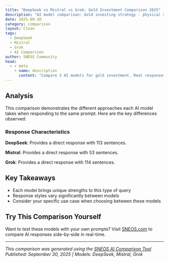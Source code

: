 ```yaml
---
title: "DeepSeek vs Mistral vs Grok: Gold Investment Comparison 2025"
description: "AI model comparison: Gold investing strategy - physical vs ETF vs mining stocks..."
date: 2025-09-30
category: comparison
layout: Clean
tags:
  - DeepSeek
  - Mistral
  - Grok
  - AI Comparison
author: SNEOS Community
head:
  - - meta
    - name: description
      content: "Compare 3 AI models for gold investment. Real responses from DeepSeek, Mistral, Grok with detailed analysis."
---
```


<ChatComparison
  title="DeepSeek vs Mistral vs Grok: Gold Investment Comparison 2025"
  prompt="Gold investing strategy - physical vs ETF vs mining stocks"
  :responses='{
    "DeepSeek": "Of course. This is a fundamental question for anyone considering gold as part of their investment portfolio. Each method\u2014physical gold, ETFs, and mining stocks\u2014has distinct advantages, risks, and strategic roles.\n\nHere\u2019s a comprehensive breakdown of a gold investing strategy, comparing physical gold, ETFs, and mining stocks.\n\n---\n\n### The Quick Summary: Core Characteristics\n\n| Feature | Physical Gold | Gold ETFs (Bullion) | Gold Mining Stocks |\n| :--- | :--- | :--- | :--- |\n| **What You Own** | Direct ownership of a tangible asset (bars, coins). | Shares of a trust that holds physical gold. | Shares in a company, not gold itself. |\n| **Primary Driver** | Price of gold (spot price). | Price of gold (closely tracks spot price). | Company profitability \u0026 gold price (operational leverage). |\n| **Risk/Reward Profile** | Lower risk, lower potential return. Preserves capital. | Lower risk, lower potential return. Highly efficient. | Higher risk, higher potential return. Volatile. |\n| **Liquidity** | Good, but can be slower and involve premiums/fees. | Excellent (trade like a stock intra-day). | Excellent (trade like a stock intra-day). |\n| **Costs** | Premiums over spot, storage, insurance. | Annual expense ratio (MER). Brokerage commissions. | Brokerage commissions. No direct storage costs. |\n| **Counterparty Risk** | Very Low (you hold it). | Low (depends on the custodian and fund structure). | High (depends on company management, debt, projects). |\n\n---\n\n### Deep Dive into Each Strategy\n\n#### 1. Physical Gold: The Safe Haven\n\nThis is the classic approach: owning gold bars or coins.\n\n*   **Pros:**\n    *   **Tangible Asset \u0026 Ultimate Security:** You have direct, unencumbered ownership. There is no third-party liability. In a true systemic crisis, it\u0027s the only form that is universally accepted.\n    *   **Privacy \u0026 Control:** You are in complete control of your asset. No one else knows you own it (if stored privately).\n    *   **Zero Counterparty Risk:** It\u0027s not someone else\u0027s liability. It doesn\u0027t rely on a functioning banking system or a company\u0027s success.\n    *   **Inflation Hedge:** Historically, it has maintained purchasing power over very long periods.\n\n*   **Cons:**\n    *   **Storage \u0026 Insurance Costs:** Requires a secure safe or a safety deposit box (which has its own risks). Insurance adds to the cost.\n    *   **Liquidity Friction:** Selling requires finding a reputable dealer. You may not get the full spot price and could be subject to bid-ask spreads.\n    *   **Purity \u0026 Authenticity Concerns:** Risk of buying counterfeit products if not from a reputable source.\n    *   **No Yield:** Gold does not pay dividends or interest. It is a capital appreciation-only asset.\n\n**Best For:** The \u0022prepper\u0022 or ultra-conservative investor seeking a final-store-of-value asset for wealth preservation and crisis insurance. It\u0027s the core of a \u0022doomsday\u0022 portfolio.\n\n#### 2. Gold ETFs (Bullion): The Efficient \u0026 Liquid Proxy\n\nThese are funds like the **SPDR Gold Shares (GLD)** or **iShares Gold Trust (IAU)** that each share represents a fractional interest in a trust that holds physical gold bullion in a vault.\n\n*   **Pros:**\n    *   **High Liquidity \u0026 Ease of Trading:** Can be bought and sold instantly in a brokerage account during market hours, just like a stock.\n    *   **Low Transaction Costs:** The bid-ask spread is tight, and you avoid the premiums/dealer markups of physical gold.\n    *   **No Storage Hassle:** The fund handles all storage and insurance costs, which are covered by the fund\u0027s expense ratio.\n    *   **Pure Play on Gold Price:** Tracks the spot price of gold very closely (minus the small fee).\n\n*   **Cons:**\n    *   **Counterparty Risk:** While low, it exists. You rely on the integrity of the fund sponsor, the custodian (e.g., HSBC, JPMorgan), and the auditor.\n    *   **Annual Fees (Expense Ratio):** Erodes returns over time (e.g., GLD is 0.40%, IAU is 0.25%).\n    *   **Not \u0022Physical\u0022 in a Crisis:** You cannot take delivery of the gold. In a digital system failure, your ETF shares could be inaccessible.\n    *   **Tax Treatment (in some jurisdictions):** In the U.S., gold ETFs are typically taxed as \u0022collectibles,\u0022 which can have a higher capital gains rate than long-term stock holdings.\n\n**Best For:** The majority of investors who want a efficient, liquid, and low-cost way to gain exposure to the gold price for portfolio diversification and hedging without the hassles of physical ownership.\n\n#### 3. Gold Mining Stocks: The Leveraged (and Risky) Bet\n\nWhen you buy a mining stock (e.g., Newmont Corporation, Barrick Gold) or a basket of them through an ETF like the **VanEck Gold Miners ETF (GDX)**, you are buying a business.\n\n*   **Pros:**\n    *   **Leverage to Gold Price:** This is the biggest draw. If gold rises, a miner\u0027s profit can rise disproportionately because their costs are largely fixed. A 10% rise in gold can lead to a 20-30%\u002B rise in profits and potentially the stock price.\n    *   **Potential for Dividends:** Profitable miners often pay dividends, providing an income stream that physical gold does not.\n    *   **Growth Potential:** A company can grow by discovering new deposits, improving efficiency, or acquiring other companies.\n    *   **Liquidity:** Easily traded on major stock exchanges.\n\n*   **Cons:**\n    *   **Company-Specific \u0026 Operational Risks:** Management mistakes, labor strikes, political risk in the country of operation, environmental disasters, and mining accidents can all destroy value regardless of the gold price.\n    *   **Volatility:** Mining stocks are significantly more volatile than the price of gold itself. They can fall much harder during downturns.\n    *   **Correlation Breaks:** They don\u0027t always track the gold price. In a market crash, they often fall *with* the stock market, failing as a safe haven in the short term.\n    *   **Dilution \u0026 Debt:** Companies may issue more shares or take on debt to fund projects, which can dilute shareholder value.\n\n**Best For:** Investors with a higher risk tolerance who believe strongly in a rising gold price and want to amplify their returns. It\u0027s a tactical, growth-oriented allocation, not a pure safe-haven play.\n\n---\n\n### Crafting Your Gold Investing Strategy\n\nYour choice depends entirely on your **investment goals, risk tolerance, and time horizon.**\n\n#### 1. The \u0022Capital Preservation / Insurance\u0022 Portfolio\n*   **Allocation:** 5-15% of portfolio.\n*   **Primary Choice:** **Physical Gold**.\n*   **Rationale:** The goal is wealth preservation and protection against systemic risk. The tangible nature and lack of counterparty risk are paramount. An ETF can be a small part of this for liquidity, but the core should be physical metal you hold yourself.\n\n#### 2. The \u0022Diversification \u0026 Inflation Hedge\u0022 Portfolio\n*   **Allocation:** 5-10% of portfolio.\n*   **Primary Choice:** **Gold ETFs (like IAU)**.\n*   **Rationale:** This investor wants the non-correlated benefits of gold to smooth out portfolio returns without the hassle of storage. The low cost and high liquidity of a major ETF make it the perfect tool.\n\n#### 3. The \u0022Tactical Growth / Speculative\u0022 Portfolio\n*   **Allocation:** 5-10% of portfolio (treat as a higher-risk segment).\n*   **Primary Choice:** **Gold Mining Stocks (or GDX)**.\n*   **Rationale:** This investor has a strong bullish conviction on gold and is willing to take on more risk for higher potential returns. They accept the volatility and company-specific risks for the operational leverage.\n\n### A Balanced, \u0022Core-Satellite\u0022 Approach\n\nMany sophisticated investors use a combination:\n\n*   **Core Holding (80% of gold allocation):** A **Gold ETF (IAU)** for its efficiency and pure gold exposure. This is your stable, strategic hedge.\n*   **Satellite Holding (20% of gold allocation):** A **Gold Miners ETF (GDX)** for tactical leverage and growth potential. This is your \u0022kick-er\u0022 for when the gold bull market is strong.\n*   **Physical Base:** A small amount of **physical gold** (coins) outside the financial system for ultimate peace of mind.\n\n### Final Recommendation\n\n*   **For most investors:** Start with a **low-cost Gold ETF like IAU**. It\u0027s the simplest, most efficient way to add gold exposure to a diversified portfolio.\n*   **If you are deeply concerned about financial system risk:** Allocate a portion to **physical gold** in a secure location.\n*   **If you are bullish on gold and can handle volatility:** Add a **mining stock ETF like GDX** to your gold ETF position to potentially enhance returns.\n\n**Disclaimer:** This information is for educational purposes only and does not constitute financial advice. Always conduct your own research and consider consulting with a qualified financial advisor before making any investment decisions.",
    "Mistral": "Investing in gold can be approached through various strategies, each with its own advantages and disadvantages. Here\u2019s a breakdown of the three main methods: physical gold, gold ETFs, and mining stocks.\n\n### Physical Gold\n**Advantages:**\n1. **Tangible Asset:** You physically own the gold, which can provide a sense of security.\n2. **No Counterparty Risk:** Unlike ETFs or mining stocks, there is no risk of the issuer defaulting.\n3. **Hedge Against Inflation:** Gold is often seen as a safe haven during economic uncertainty.\n\n**Disadvantages:**\n1. **Storage and Security:** You need a secure place to store your gold, which can be costly and risky.\n2. **Liquidity:** Selling physical gold can be less convenient and may involve higher transaction costs.\n3. **Premiums and Fees:** There are often premiums over the spot price when buying and selling physical gold.\n\n### Gold ETFs (Exchange-Traded Funds)\n**Advantages:**\n1. **Liquidity:** ETFs are highly liquid and can be easily bought and sold on stock exchanges.\n2. **Convenience:** No need to worry about storage or security.\n3. **Diversification:** Some ETFs hold a variety of gold-related assets, providing diversification.\n\n**Disadvantages:**\n1. **Counterparty Risk:** There is a risk that the ETF issuer could default.\n2. **Management Fees:** ETFs charge management fees, which can eat into your returns.\n3. **Tracking Error:** The ETF may not perfectly track the price of gold due to various factors.\n\n### Mining Stocks\n**Advantages:**\n1. **Leverage:** Mining stocks can offer leveraged exposure to gold prices, as their profits can increase significantly with rising gold prices.\n2. **Dividends:** Some mining companies pay dividends, providing an additional income stream.\n3. **Potential for Growth:** Well-managed mining companies can grow their operations and increase shareholder value.\n\n**Disadvantages:**\n1. **Operational Risks:** Mining companies face operational risks such as labor disputes, regulatory issues, and environmental concerns.\n2. **Volatility:** Mining stocks can be more volatile than gold itself, due to company-specific risks.\n3. **Financial Health:** The financial health of the mining company can affect the stock price, independent of gold prices.\n\n### Strategy Considerations\n1. **Risk Tolerance:** Physical gold is generally less risky in terms of counterparty risk, but comes with storage and liquidity issues. ETFs and mining stocks have their own sets of risks.\n2. **Investment Horizon:** For long-term investors, physical gold or ETFs might be more suitable. Mining stocks can be more speculative and may be better for shorter-term or more aggressive investors.\n3. **Diversification:** A diversified portfolio might include a mix of physical gold, gold ETFs, and mining stocks to balance risks and returns.\n4. **Costs:** Consider the costs associated with each method, including storage fees, management fees, and transaction costs.\n\n### Conclusion\nThe best gold investing strategy depends on your individual goals, risk tolerance, and investment horizon. Physical gold offers tangible security but comes with storage and liquidity challenges. Gold ETFs provide convenience and liquidity but involve management fees and counterparty risk. Mining stocks offer potential for leveraged returns but come with higher volatility and operational risks. A balanced approach, combining elements of each, might be the most prudent strategy for many investors.",
    "Grok": "When considering a gold investing strategy, there are three primary avenues to gain exposure to gold: **physical gold**, **gold ETFs (Exchange-Traded Funds)**, and **gold mining stocks**. Each option has its own advantages, risks, and suitability depending on your financial goals, risk tolerance, and investment horizon. Below is a detailed comparison to help you craft a gold investing strategy.\n\n---\n\n### 1. Physical Gold (Bullion, Coins, Jewelry)\nPhysical gold refers to owning tangible gold in the form of bars, coins (e.g., American Gold Eagle, Canadian Maple Leaf), or jewelry.\n\n#### Pros:\n- **Tangible Asset**: You own a physical commodity that can be held, stored, and used as a hedge against inflation or economic instability.\n- **No Counterparty Risk**: Unlike ETFs or stocks, physical gold is not tied to the performance of a company or financial institution.\n- **Safe Haven**: Gold has historically been a store of value during economic uncertainty, currency devaluation, or geopolitical crises.\n- **Liquidity**: Gold is widely recognized and can be sold in most markets worldwide (though ease of selling depends on the form and location).\n\n#### Cons:\n- **Storage and Security**: Physical gold requires safe storage (e.g., a safe, bank vault, or professional storage facility), which can incur costs and risks of theft.\n- **Transaction Costs**: Buying and selling physical gold often involves premiums over the spot price and dealer fees or commissions.\n- **No Income**: Gold does not generate dividends or interest; it is purely a capital appreciation play.\n- **Illiquidity in Short Term**: Selling physical gold quickly may not always fetch the best price, especially for jewelry or non-standard forms.\n\n#### Best for:\n- Investors seeking a long-term store of value or hedge against systemic risks (e.g., inflation, currency collapse).\n- Those who prefer tangible assets and are willing to handle storage and security logistics.\n- Small allocations (e.g., 5-10% of a portfolio) for diversification.\n\n#### Strategy Tip:\n- Focus on widely recognized forms of gold (e.g., government-minted coins or bars from reputable dealers) to ensure liquidity and authenticity.\n- Avoid overpaying for collectible coins or jewelry, as they may not retain value as well as bullion.\n- Allocate to physical gold as part of a diversified portfolio rather than a primary investment.\n\n---\n\n### 2. Gold ETFs (Exchange-Traded Funds)\nGold ETFs are funds that track the price of gold and are traded on stock exchanges. They are typically backed by physical gold held by a custodian (e.g., SPDR Gold Shares - GLD, iShares Gold Trust - IAU).\n\n#### Pros:\n- **Ease of Access**: ETFs can be bought and sold like stocks through a brokerage account, offering high liquidity.\n- **Low Costs**: ETFs generally have lower expense ratios compared to physical gold storage costs (e.g., GLD has an expense ratio of ~0.40% annually).\n- **No Storage Hassles**: You don\u2019t need to worry about storing or insuring physical gold; the ETF custodian handles it.\n- **Fractional Ownership**: ETFs allow investment in smaller amounts compared to buying a full ounce of gold.\n\n#### Cons:\n- **Counterparty Risk**: ETFs are reliant on the custodian and the financial system; if the issuer faces issues, there could be risks (though rare for major ETFs).\n- **No Physical Possession**: You don\u2019t own the actual gold; you own shares of a fund tied to gold\u2019s price.\n- **Management Fees**: Annual expense ratios can erode returns over time, especially in flat or declining gold price environments.\n- **Tax Implications**: Depending on jurisdiction, gains from gold ETFs may be taxed differently (e.g., as collectibles in the U.S., at a higher rate than capital gains).\n\n#### Best for:\n- Investors seeking short- to medium-term exposure to gold prices without the hassle of physical ownership.\n- Those with smaller budgets or who prefer the convenience of trading on a stock exchange.\n- Portfolios needing diversification through gold without logistical burdens.\n\n#### Strategy Tip:\n- Choose ETFs with high liquidity and low expense ratios (e.g., GLD or IAU).\n- Use ETFs for tactical allocations, especially during periods of expected gold price rallies (e.g., during economic uncertainty or rising inflation).\n- Be mindful of tax rules in your country regarding ETF gains.\n\n---\n\n### 3. Gold Mining Stocks\nGold mining stocks involve investing in companies that explore, extract, and produce gold. These can be individual stocks (e.g., Barrick Gold, Newmont Corporation) or ETFs focused on mining companies (e.g., VanEck Vectors Gold Miners ETF - GDX).\n\n#### Pros:\n- **Leveraged Exposure to Gold Prices**: Mining stocks often amplify gold price movements (e.g., if gold prices rise 10%, mining stocks may rise 20-30% due to operational leverage).\n- **Dividends**: Some mining companies pay dividends, providing income in addition to potential capital gains.\n- **Growth Potential**: Successful exploration or operational improvements can drive stock price growth beyond just gold price changes.\n\n#### Cons:\n- **Higher Risk**: Mining stocks are influenced by company-specific factors (e.g., operational issues, management decisions, geopolitical risks in mining regions) in addition to gold price fluctuations.\n- **Volatility**: Mining stocks are more volatile than gold itself, often behaving like equities rather than a safe haven.\n- **Counterparty Risk**: You\u2019re exposed to the financial health of the company, unlike physical gold or ETFs.\n- **Environmental and Regulatory Risks**: Mining operations face scrutiny over environmental impact and may be subject to government restrictions or taxes.\n\n#### Best for:\n- Investors with a higher risk tolerance looking for leveraged exposure to gold price movements.\n- Those seeking potential income through dividends alongside capital appreciation.\n- Active investors willing to research individual companies or sector trends.\n\n#### Strategy Tip:\n- Diversify by investing in a mining ETF (e.g., GDX) rather than individual stocks to reduce company-specific risk.\n- Focus on well-established miners with strong balance sheets, low production costs, and operations in politically stable regions.\n- Use mining stocks for short- to medium-term plays during bullish gold price cycles, as they tend to underperform in flat or bearish markets.\n\n---\n\n### Comparison Table\n\n| **Factor**              | **Physical Gold**               | **Gold ETFs**                  | **Gold Mining Stocks**         |\n|-------------------------|---------------------------------|---------------------------------|--------------------------------|\n| **Liquidity**           | Moderate (depends on form)     | High (traded on exchanges)     | High (traded on exchanges)     |\n| **Cost**                | High (premiums, storage)       | Low (expense ratios)           | Low (brokerage fees)           |\n| **Risk**                | Low (no counterparty risk)     | Low (some counterparty risk)   | High (company \u0026 market risk)   |\n| **Return Potential**    | Tied to gold price             | Tied to gold price             | Leveraged to gold price        |\n| **Storage**             | Required (added cost/risk)     | Not required                   | Not required                   |\n| **Income**              | None                           | None                           | Possible (dividends)           |\n| **Best For**            | Long-term hedge                | Short- to medium-term exposure | Aggressive growth seekers      |\n\n---\n\n### Crafting a Gold Investment Strategy\nYour strategy should depend on your goals, risk tolerance, and portfolio needs. Here are some approaches:\n\n1. **Conservative Strategy (Focus on Safety)**:\n   - Allocate **5-10% of your portfolio** to a mix of physical gold (for long-term wealth preservation) and gold ETFs (for liquidity and ease).\n   - Use physical gold as a hedge during economic downturns or high inflation.\n   - Avoid mining stocks due to their higher volatility and risk.\n\n2. **Balanced Strategy (Diversification)**:\n   - Split exposure between physical gold (30%), gold ETFs (50%), and mining stocks/ETFs (20%).\n   - Hold physical gold for stability, use ETFs for tactical trading around gold price trends, and allocate to mining stocks for potential upside during gold bull markets.\n\n3. **Aggressive Strategy (Growth-Oriented)**:\n   - Focus on gold mining stocks or mining ETFs (60-70%) for leveraged exposure to gold prices, with smaller allocations to ETFs (20-30%) for core exposure.\n   - Use technical analysis or market timing to enter and exit mining stock positions during gold price uptrends.\n   - Avoid physical gold due to lack of growth potential and logistical issues.\n\n---\n\n### Key Considerations Across All Strategies\n- **Portfolio Allocation**: Gold is typically a diversification tool, not a primary investment. A common recommendation is to allocate 5-15% of your portfolio to gold-related assets, depending on market conditions and personal goals.\n- **Market Timing**: Gold often performs well during periods of high inflation, low interest rates, or geopolitical uncertainty. Monitor macroeconomic indicators (e.g., real interest rates, U.S. dollar strength) to adjust exposure.\n- **Costs and Taxes**: Factor in transaction costs, storage fees (for physical gold), expense ratios (for ETFs), and tax treatment of gains in your jurisdiction.\n- **Risk Management**: Balance gold investments with other asset classes (e.g., equities, bonds, real estate) to avoid overexposure to a single commodity.\n\n---\n\n### Conclusion\n- **Physical Gold** is best for long-term preservation and safety but comes with logistical challenges.\n- **Gold ETFs** offer a convenient, low-cost way to gain exposure to gold prices, ideal for most retail investors.\n- **Gold Mining Stocks** provide higher potential returns but with significantly more risk and volatility.\n\nA well-rounded strategy might involve a mix of all three, tailored to your risk profile and market outlook. For most investors, starting with a gold ETF (like GLD or IAU) for core exposure, supplemented by small allocations to physical gold or mining stocks during favorable conditions, provides a balanced approach. Always consult with a financial advisor to align your strategy with your overall financial plan"
  }'
  published-date="14:00"
/>

## Analysis

This comparison demonstrates the different approaches each AI model takes when responding to the same prompt. Here are the key differences observed:

### Response Characteristics

**DeepSeek**: Provides a direct response with 113 sentences. 

**Mistral**: Provides a direct response with 53 sentences. 

**Grok**: Provides a direct response with 114 sentences. 

## Key Takeaways

- Each model brings unique strengths to this type of query
- Response styles vary significantly between models
- Consider your specific use case when choosing between these models

## Try This Comparison Yourself

Want to test these models with your own prompts? Visit [SNEOS.com](https://sneos.com) to compare AI responses side-by-side in real-time.

---

*This comparison was generated using the [SNEOS AI Comparison Tool](https://sneos.com)*
*Published: September 30, 2025 | Models: DeepSeek, Mistral, Grok*

